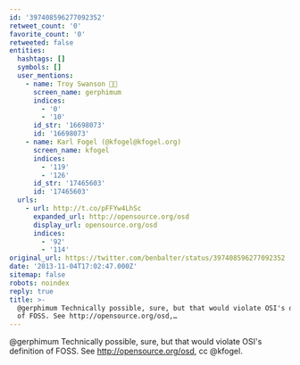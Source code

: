 ```yaml
---
id: '397408596277092352'
retweet_count: '0'
favorite_count: '0'
retweeted: false
entities:
  hashtags: []
  symbols: []
  user_mentions:
    - name: Troy Swanson 🏳️‍🌈
      screen_name: gerphimum
      indices:
        - '0'
        - '10'
      id_str: '16698073'
      id: '16698073'
    - name: Karl Fogel (@kfogel@kfogel.org)
      screen_name: kfogel
      indices:
        - '119'
        - '126'
      id_str: '17465603'
      id: '17465603'
  urls:
    - url: http://t.co/pFFYw4LhSc
      expanded_url: http://opensource.org/osd
      display_url: opensource.org/osd
      indices:
        - '92'
        - '114'
original_url: https://twitter.com/benbalter/status/397408596277092352
date: '2013-11-04T17:02:47.000Z'
sitemap: false
robots: noindex
reply: true
title: >-
  @gerphimum Technically possible, sure, but that would violate OSI's definition
  of FOSS. See http://opensource.org/osd,…
---
```


@gerphimum Technically possible, sure, but that would violate OSI's definition of FOSS. See http://opensource.org/osd, cc @kfogel.